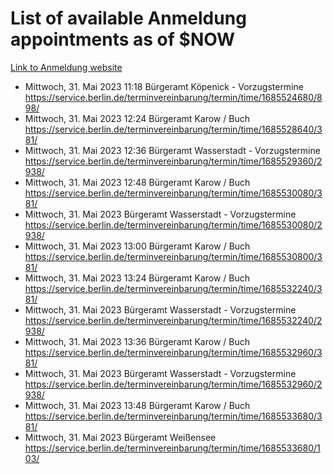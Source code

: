 # List of available Anmeldung appointments as of $NOW
[Link to Anmeldung website](https://service.berlin.de/terminvereinbarung/termin/tag.php?termin=1&anliegen[]=120686&dienstleisterlist=122210,122217,327316,122219,327312,122227,327314,122231,327346,122243,327348,122254,122252,329742,122260,329745,122262,329748,122271,327278,122273,327274,122277,327276,330436,122280,327294,122282,327290,122284,327292,122291,327270,122285,327266,122286,327264,122296,327268,150230,329760,122297,327286,122294,327284,122312,329763,122314,329775,122304,327330,122311,327334,122309,327332,317869,122281,327352,122279,329772,122283,122276,327324,122274,327326,122267,329766,122246,327318,122251,327320,122257,327322,122208,327298,122226,327300&herkunft=http%3A%2F%2Fservice.berlin.de%2Fdienstleistung%2F120686%2F)
- Mittwoch, 31. Mai 2023 11:18 Bürgeramt Köpenick - Vorzugstermine https://service.berlin.de/terminvereinbarung/termin/time/1685524680/898/
- Mittwoch, 31. Mai 2023 12:24 Bürgeramt Karow / Buch https://service.berlin.de/terminvereinbarung/termin/time/1685528640/381/
- Mittwoch, 31. Mai 2023 12:36 Bürgeramt Wasserstadt - Vorzugstermine https://service.berlin.de/terminvereinbarung/termin/time/1685529360/2938/
- Mittwoch, 31. Mai 2023 12:48 Bürgeramt Karow / Buch https://service.berlin.de/terminvereinbarung/termin/time/1685530080/381/
- Mittwoch, 31. Mai 2023  Bürgeramt Wasserstadt - Vorzugstermine https://service.berlin.de/terminvereinbarung/termin/time/1685530080/2938/
- Mittwoch, 31. Mai 2023 13:00 Bürgeramt Karow / Buch https://service.berlin.de/terminvereinbarung/termin/time/1685530800/381/
- Mittwoch, 31. Mai 2023 13:24 Bürgeramt Karow / Buch https://service.berlin.de/terminvereinbarung/termin/time/1685532240/381/
- Mittwoch, 31. Mai 2023  Bürgeramt Wasserstadt - Vorzugstermine https://service.berlin.de/terminvereinbarung/termin/time/1685532240/2938/
- Mittwoch, 31. Mai 2023 13:36 Bürgeramt Karow / Buch https://service.berlin.de/terminvereinbarung/termin/time/1685532960/381/
- Mittwoch, 31. Mai 2023  Bürgeramt Wasserstadt - Vorzugstermine https://service.berlin.de/terminvereinbarung/termin/time/1685532960/2938/
- Mittwoch, 31. Mai 2023 13:48 Bürgeramt Karow / Buch https://service.berlin.de/terminvereinbarung/termin/time/1685533680/381/
- Mittwoch, 31. Mai 2023  Bürgeramt Weißensee https://service.berlin.de/terminvereinbarung/termin/time/1685533680/103/
